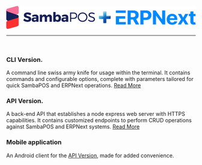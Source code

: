 <p align="center">
  <img src="https://github.com/MurageKabui/SambaSync/blob/main/Preview/projectLogo.png?raw=true"><br>
</p>
<!-- p align="center">
	This Project allows seamless sync of data between SambaPOS and ERPNext systems.
	<br><br>
</p-->

---
<br> 

### CLI Version.

A command line swiss army knife for usage within the terminal. It contains commands and configurable options, complete with parameters tailored for quick SambaPOS and ERPNext operations. [Read More](https://github.com/MurageKabui/SambaSync/tree/main/CLI%20Version)

### API Version.

A back-end API that establishes a node express web server with HTTPS capabilities. It contains customized endpoints to perform CRUD operations against SambaPOS and ERPNext systems. [Read More](https://github.com/MurageKabui/SambaSync/tree/main/API%20Version)

### Mobile application
An Android client for the [API Version](https://github.com/MurageKabui/SambaSync/tree/main/API%20Version), made for added convenience.